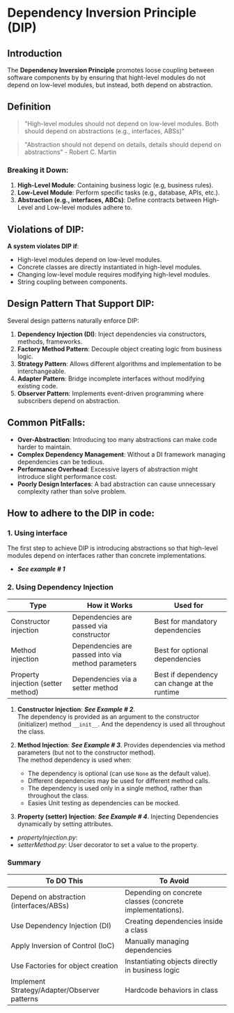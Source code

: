 # Dependency Inversion Principle (DIP)


## Introduction


The **Dependency Inversion Principle** promotes loose coupling between software components by 
by ensuring that hight-level modules do not depend on low-level modules, but instead, both 
depend on abstraction.  


## Definition


> "High-level modules should not depend on low-level modules. Both should depend on abstractions
> (e.g., interfaces, ABSs)"

> "Abstraction should not depend on details, details should depend on abstractions" - Robert C. Martin


### Breaking it Down:

1. **High-Level Module**: Containing business logic (e.g, business rules). 
2. **Low-Level Module**: Perform specific tasks (e.g., database, APIs, etc.).
3. **Abstraction (e.g., interfaces, ABCs)**: Define contracts between High-Level and Low-level 
modules adhere to.  


## Violations of DIP:

**A system violates DIP if**:
- High-level modules depend on low-level modules.  
- Concrete classes are directly instantiated in high-level modules.  
- Changing low-level module requires modifying high-level modules.  
- String coupling between components.  


## Design Pattern That Support DIP:

Several design patterns naturally enforce DIP:

1. **Dependency Injection (DI)**: Inject dependencies via constructors, methods, frameworks.  
2. **Factory Method Pattern**: Decouple object creating logic from business logic.  
3. **Strategy Pattern**: Allows different algorithms and implementation to be interchangeable.  
4. **Adapter Pattern**: Bridge incomplete interfaces without modifying existing code.  
5. **Observer Pattern**: Implements event-driven programming where subscribers depend on abstraction.  


## Common PitFalls: 

- **Over-Abstraction**: Introducing too many abstractions can make code harder to maintain.  
- **Complex Dependency Management**: Without a DI framework managing dependencies can be tedious.  
- **Performance Overhead**: Excessive layers of abstraction might introduce slight performance cost.  
- **Poorly Design Interfaces**: A bad abstraction can cause unnecessary complexity rather than solve problem.  


## How to adhere to the DIP in code:


### 1. Using interface

The first step to achieve DIP is introducing abstractions so that high-level modules depend on interfaces 
rather than concrete implementations.  

- ***See example # 1***


### 2. Using Dependency Injection

|Type|How it Works|Used for|
|-|-|-|
|Constructor injection|Dependencies are passed via constructor|Best for mandatory dependencies|
|Method injection| Dependencies are passed into via method parameters|Best for optional dependencies|
|Property injection (setter method)|Dependencies via a setter method|Best if dependency can change at the runtime|

1. **Constructor Injection**: ***See Example # 2***.  
The dependency is provided as an argument to the constructor (initializer) method `__init__`. 
And the dependency is used all throughout the class.  

2. **Method Injection**: ***See Example # 3***.
Provides dependencies via method parameters (but not to the constructor method).  
The method dependency is used when:
    - The dependency is optional (can use `None` as the default value).
    - Different dependencies may be used for different method calls.  
    - The dependency is used only in a single method, rather than throughout the class.  
    - Easies Unit testing as dependencies can be mocked.  

3. **Property (setter) Injection**: ***See Example # 4***.
Injecting Dependencies dynamically by setting attributes. 

- *propertyInjection.py*:
- *setterMethod.py*: User decorator to set a value to the property.  


### Summary

|To DO This|To Avoid|
|-|-|
|Depend on abstraction (interfaces/ABSs) | Depending on concrete classes (concrete implementations). |
|Use Dependency Injection (DI) | Creating dependencies inside a class |
|Apply Inversion of Control (IoC) | Manually managing dependencies |
| Use Factories for object creation | Instantiating objects directly in business logic |
| Implement Strategy/Adapter/Observer patterns| Hardcode behaviors in class |